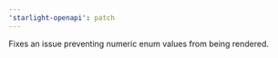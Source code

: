 ```yaml
---
'starlight-openapi': patch
---
```


Fixes an issue preventing numeric enum values from being rendered.
